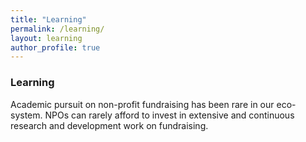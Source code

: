 ```yaml
---
title: "Learning"
permalink: /learning/
layout: learning
author_profile: true
---
```


### Learning

Academic pursuit on non-profit fundraising has been rare in our eco-system. NPOs can rarely afford to invest in extensive and continuous research and development work on fundraising.
